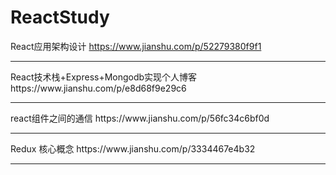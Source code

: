 # ReactStudy

React应用架构设计
https://www.jianshu.com/p/52279380f9f1   
<hr>
React技术栈+Express+Mongodb实现个人博客
https://www.jianshu.com/p/e8d68f9e29c6
<hr>
react组件之间的通信
https://www.jianshu.com/p/56fc34c6bf0d
<hr>
Redux 核心概念
https://www.jianshu.com/p/3334467e4b32
<hr>

